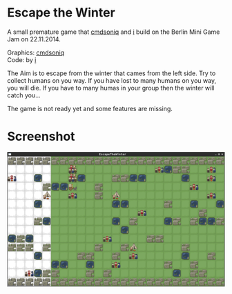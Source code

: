Escape the Winter
=================
A small premature game that [cmdsoniq][] and [i][] build on the Berlin Mini Game Jam
on 22.11.2014.

Graphics: [cmdsoniq][]  
Code: by [i][]

The Aim is to escape from the winter that cames from the left side. Try to
collect humans on you way. If you have lost to many humans on you way, you will
die. If you have to many humas in your group then the winter will catch you...

The game is not ready yet and some features are missing.

Screenshot
==========
![Screenshot of Guzzle](assets/images/escapethewinter.png)

[cmdsoniq]: http://twitter.com/cmdsoniq/    "cmdsoniq"
[i]:        http://twitter.com/danbruegge/  "danbruegge"

